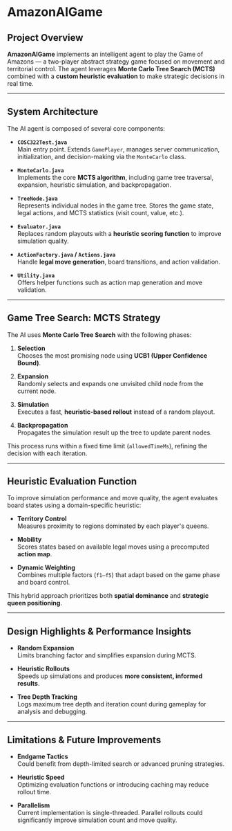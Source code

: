 # AmazonAIGame

## Project Overview  
**AmazonAIGame** implements an intelligent agent to play the Game of Amazons — a two-player abstract strategy game focused on movement and territorial control. The agent leverages **Monte Carlo Tree Search (MCTS)** combined with a **custom heuristic evaluation** to make strategic decisions in real time.

---

## System Architecture  
The AI agent is composed of several core components:

- **`COSC322Test.java`**  
  Main entry point. Extends `GamePlayer`, manages server communication, initialization, and decision-making via the `MonteCarlo` class.

- **`MonteCarlo.java`**  
  Implements the core **MCTS algorithm**, including game tree traversal, expansion, heuristic simulation, and backpropagation.

- **`TreeNode.java`**  
  Represents individual nodes in the game tree. Stores the game state, legal actions, and MCTS statistics (visit count, value, etc.).

- **`Evaluator.java`**  
  Replaces random playouts with a **heuristic scoring function** to improve simulation quality.

- **`ActionFactory.java` / `Actions.java`**  
  Handle **legal move generation**, board transitions, and action validation.

- **`Utility.java`**  
  Offers helper functions such as action map generation and move validation.

---

## Game Tree Search: MCTS Strategy  
The AI uses **Monte Carlo Tree Search** with the following phases:

1. **Selection**  
   Chooses the most promising node using **UCB1 (Upper Confidence Bound)**.

2. **Expansion**  
   Randomly selects and expands one unvisited child node from the current node.

3. **Simulation**  
   Executes a fast, **heuristic-based rollout** instead of a random playout.

4. **Backpropagation**  
   Propagates the simulation result up the tree to update parent nodes.

This process runs within a fixed time limit (`allowedTimeMs`), refining the decision with each iteration.

---

## Heuristic Evaluation Function  
To improve simulation performance and move quality, the agent evaluates board states using a domain-specific heuristic:

- **Territory Control**  
  Measures proximity to regions dominated by each player's queens.

- **Mobility**  
  Scores states based on available legal moves using a precomputed **action map**.

- **Dynamic Weighting**  
  Combines multiple factors (`f1–f5`) that adapt based on the game phase and board control.

This hybrid approach prioritizes both **spatial dominance** and **strategic queen positioning**.

---

## Design Highlights & Performance Insights

- **Random Expansion**  
  Limits branching factor and simplifies expansion during MCTS.

- **Heuristic Rollouts**  
  Speeds up simulations and produces **more consistent, informed results**.

- **Tree Depth Tracking**  
  Logs maximum tree depth and iteration count during gameplay for analysis and debugging.

---

## Limitations & Future Improvements

- **Endgame Tactics**  
  Could benefit from depth-limited search or advanced pruning strategies.

- **Heuristic Speed**  
  Optimizing evaluation functions or introducing caching may reduce rollout time.

- **Parallelism**  
  Current implementation is single-threaded. Parallel rollouts could significantly improve simulation count and move quality.
